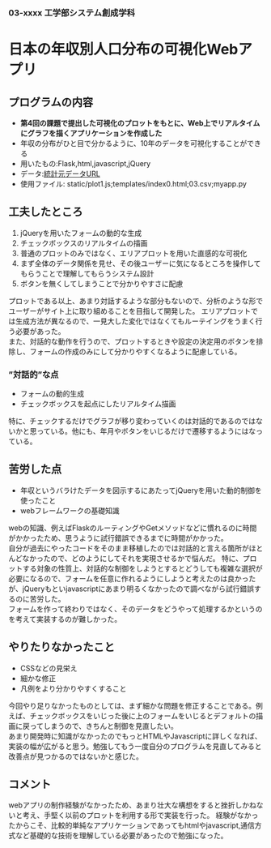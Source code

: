 ### 03-xxxx 工学部システム創成学科
# 日本の年収別人口分布の可視化Webアプリ

## プログラムの内容
- **第4回の課題で提出した可視化のプロットをもとに、Web上でリアルタイムにグラフを描くアプリケーションを作成した**
- 年収の分布がひと目で分かるように、10年のデータを可視化することができる
- 用いたもの:Flask,html,javascript,jQuery
- データ:[統計元データURL](https://www.e-stat.go.jp/stat-search/files?page=1&layout=datalist&toukei=00351000&bunya_l=03&tstat=000001012969&cycle=7&year=20180&month=0&tclass1=000001012970&result_back=1&result_page=1)
- 使用ファイル: static/plot1.js;templates/index0.html;03.csv;myapp.py

## 工夫したところ  
1. jQueryを用いたフォームの動的な生成  
2. チェックボックスのリアルタイムの描画
3. 普通のプロットのみではなく、エリアプロットを用いた直感的な可視化  
4. まず全体のデータ関係を見せ、その後ユーザーに気になるところを操作してもらうことで理解してもらうシステム設計
5. ボタンを無くしてしまうことで分かりやすさに配慮

プロットである以上、あまり対話するような部分もないので、分析のような形でユーザーがサイト上に取り組めることを目指して開発した。
エリアプロットでは生成方法が異なるので、一見大した変化ではなくてもルーテイングをうまく行う必要があった。  
また、対話的な動作を行うので、プロットするときや設定の決定用のボタンを排除し、フォームの作成のみにして分かりやすくなるように配慮している。
### ”対話的”な点  
- フォームの動的生成
- チェックボックスを起点にしたリアルタイム描画

特に、チェックするだけでグラフが移り変わっていくのは対話的であるのではないかと思っている。他にも、年月やボタンをいじるだけで遷移するようにはなっている。
## 苦労した点  
- 年収というバラけたデータを図示するにあたってjQueryを用いた動的制御を使ったこと  
- webフレームワークの基礎知識  

webの知識、例えばFlaskのルーティングやGetメソッドなどに慣れるのに時間がかかったため、思うように試行錯誤できるまでに時間がかかった。  
自分が過去にやったコードをそのまま移植したのでは対話的と言える箇所がほとんどなかったので、どのようにしてそれを実現させるかで悩んだ。
特に、プロットする対象の性質上、対話的な制御をしようとするとどうしても複雑な選択が必要になるので、フォームを任意に作れるようにしようと考えたのは良かったが、jQueryもといjavascriptにあまり明るくなかったので調べながら試行錯誤するのに苦労した。  
フォームを作って終わりではなく、そのデータをどうやって処理するかというのを考えて実装するのが難しかった。
## やりたりなかったこと  
- CSSなどの見栄え  
- 細かな修正
- 凡例をより分かりやすくすること  

今回やり足りなかったものとしては、まず細かな問題を修正することである。例えば、チェックボックスをいじった後に上のフォームをいじるとデフォルトの描画に戻ってしまうので、きちんと制御を見直したい。  
あまり開発時に知識がなかったのでもっとHTMLやJavascriptに詳しくなれば、実装の幅が広がると思う。勉強してもう一度自分のプログラムを見直してみると改善点が見つかるのではないかと感じた。
## コメント
webアプリの制作経験がなかったため、あまり壮大な構想をすると挫折しかねないと考え、手堅く以前のプロットを利用する形で実装を行った。
経験がなかったからこそ、比較的単純なアプリケーションであってもhtmlやjavascript,通信方式など基礎的な技術を理解している必要があったので勉強になった。
